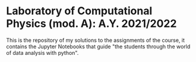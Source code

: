 # Laboratory of Computational Physics (mod. A): A.Y. 2021/2022

This is the repository of my solutions to the assignments of the course, it contains the Jupyter Notebooks that guide "the students through the world of data analysis with python".

